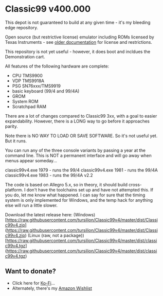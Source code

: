 Classic99 v400.000
==================

This depot is not guaranteed to build at any given time - it's my bleeding edge repository.

Open source (but restrictive license) emulator including ROMs licensed by Texas Instruments - see [older documentation](https://github.com/tursilion/classic99/raw/master/dist/Classic99%20Manual.pdf) for license and restrictions.

This repository is not yet useful - however, it does boot and incldues the Demonstration cart.

All features of the following hardware are complete:
- CPU TMS9900
- VDP TMS9918A
- PSG SN76xxx/TMS9919
- basic keyboard (99/4 and 99/4A)
- GROM
- System ROM
- Scratchpad RAM

There are a lot of changes compared to Classic99 3xx, with a goal to easier expandability. However,
there is a LONG way to go before it approaches parity.

Note there is NO WAY TO LOAD OR SAVE SOFTWARE. So it's not useful yet. But it runs.

You can run any of the three console variants by passing a year at the command line. This is NOT
a permanent interface and will go away when menus appear someday...

classic99v4.exe 1979 - runs the 99/4
classic99v4.exe 1981 - runs the 99/4A
classic99v4.exe 1983 - runs the 99/4A v2.2

The code is based on Allegro 5.x, so in theory, it should build cross-platform. I don't have the toolchains
set up and have not attempted this. If you do, let me know what happened. I can say for sure that the
timing system is only implemented for Windows, and the temp hack for anything else will run a little slower.

Download the latest release here:
(Windows) [https://raw.githubusercontent.com/tursilion/Classic99v4/master/dist/Classic99v4.zip] (https://raw.githubusercontent.com/tursilion/Classic99v4/master/dist/Classic99v4.zip)
(Linux (raw, not a package)) [https://raw.githubusercontent.com/tursilion/Classic99v4/master/dist/classic99v4.tgz] (https://raw.githubusercontent.com/tursilion/Classic99v4/master/dist/classic99v4.tgz)


Want to donate?
---------------

- Click here for [Ko-Fi](https://ko-fi.com/tursilion)...
- Alternately, there's my [Amazon Wishlist](http://www.amazon.com/gp/registry/2AFCOAM5DD1L6/ref=cm_aya_wl/103-5991996-6483001)

